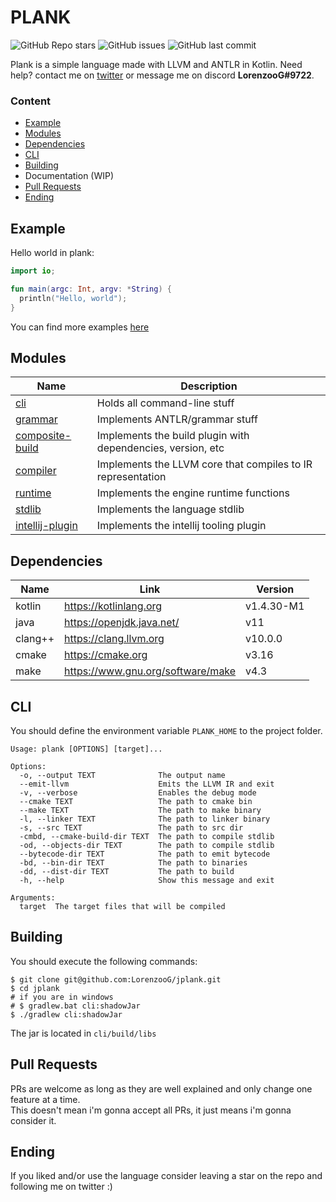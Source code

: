 # PLANK

![GitHub Repo stars](https://img.shields.io/github/stars/LorenzooG/jplank?color=orange&style=for-the-badge)
![GitHub issues](https://img.shields.io/github/issues/LorenzooG/jplank?color=orange&style=for-the-badge)
![GitHub last commit](https://img.shields.io/github/last-commit/LorenzooG/jplank?color=orange&style=for-the-badge)

Plank is a simple language made with LLVM and ANTLR in Kotlin. Need help? contact me
on [twitter](https://twitter.com/lorenzoo_g) or message me on discord **LorenzooG#9722**.

### Content

* [Example](#example)
* [Modules](#modules)
* [Dependencies](#dependencies)
* [CLI](#cli)
* [Building](#building)
* Documentation (WIP)
* [Pull Requests](#pull-requests)
* [Ending](#ending)

## Example

Hello world in plank:

```kotlin
import io;

fun main(argc: Int, argv: *String) {
  println("Hello, world");
}
```

You can find more examples [here](samples)

## Modules

| Name                                 | Description                                                          |
| ------------------------------------ | -------------------------------------------------------------------- |
| [cli](cli)                           | Holds all command-line stuff                                         | 
| [grammar](grammar)                   | Implements ANTLR/grammar stuff                                       |
| [composite-build](composite-build)   | Implements the build plugin with dependencies, version, etc          |
| [compiler](compiler)                 | Implements the LLVM core that compiles to IR representation          |
| [runtime](runtime)                   | Implements the engine runtime functions                              |
| [stdlib](stdlib)                     | Implements the language stdlib                                       |
| [intellij-plugin](stdlib)            | Implements the intellij tooling plugin                               |

## Dependencies

| Name       | Link                              | Version    |
| ---------- | --------------------------------- | ---------- |
| kotlin     | https://kotlinlang.org            | v1.4.30-M1 |
| java       | https://openjdk.java.net/         | v11        |
| clang++    | https://clang.llvm.org            | v10.0.0    |
| cmake      | https://cmake.org                 | v3.16      |
| make       | https://www.gnu.org/software/make | v4.3       |

## CLI

You should define the environment variable `PLANK_HOME` to
the project folder.

```
Usage: plank [OPTIONS] [target]...

Options:
  -o, --output TEXT              The output name
  --emit-llvm                    Emits the LLVM IR and exit
  -v, --verbose                  Enables the debug mode
  --cmake TEXT                   The path to cmake bin
  --make TEXT                    The path to make binary
  -l, --linker TEXT              The path to linker binary
  -s, --src TEXT                 The path to src dir
  -cmbd, --cmake-build-dir TEXT  The path to compile stdlib
  -od, --objects-dir TEXT        The path to compile stdlib
  --bytecode-dir TEXT            The path to emit bytecode
  -bd, --bin-dir TEXT            The path to binaries
  -dd, --dist-dir TEXT           The path to build
  -h, --help                     Show this message and exit

Arguments:
  target  The target files that will be compiled
```

## Building

You should execute the following commands:

```shell
$ git clone git@github.com:LorenzooG/jplank.git
$ cd jplank
# if you are in windows
# $ gradlew.bat cli:shadowJar
$ ./gradlew cli:shadowJar
```

The jar is located in `cli/build/libs`

## Pull Requests

PRs are welcome as long as they are well explained and only change one feature at a time.  
This doesn't mean i'm gonna accept all PRs, it just means i'm gonna consider it.

## Ending

If you liked and/or use the language consider leaving a star on the repo and following me on twitter :)

